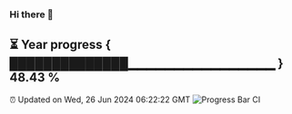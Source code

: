 ### Hi there 👋
⏳ Year progress { ██████████████▁▁▁▁▁▁▁▁▁▁▁▁▁▁▁▁ } 48.43 %
---
⏰ Updated on Wed, 26 Jun 2024 06:22:22 GMT
![Progress Bar CI](https://github.com/liununu/liununu/workflows/Progress%20Bar%20CI/badge.svg)
